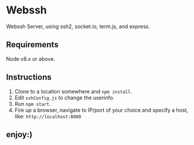 # Webssh

Webssh Server, using ssh2, socket.io, term.js, and express.

## Requirements

Node v8.x or above.

## Instructions

1. Clone to a location somewhere and `npm install`.
2. Edit `sshConfig.js` to change the userinfo.
3. Run `npm start`.
4. Fire up a browser, navigate to IP/port of your choice and specify a host, like: `http://localhost:8080`

## enjoy:)